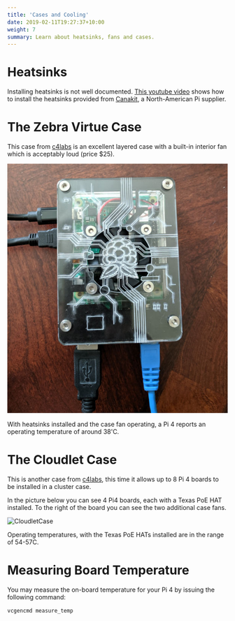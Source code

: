 ```yaml
---
title: 'Cases and Cooling'
date: 2019-02-11T19:27:37+10:00
weight: 7
summary: Learn about heatsinks, fans and cases.
---
```


# Heatsinks
Installing heatsinks is not well documented. [This youtube video](https://www.youtube.com/watch?v=E-4GaAz7XNM) shows how to install the heatsinks provided from [Canakit](https://www.canakit.com/), a North-American Pi supplier.

# The Zebra Virtue Case
This case from [c4labs](https://www.c4labs.com/product/zebra-virtue-fan-case-raspberry-pi-3-b-color-options/) is an excellent layered case with a built-in interior fan which is acceptably loud (price $25).

![ZebraVirtueCase](images/ZebraVirtueCase.jpg)

With heatsinks installed and the case fan operating, a Pi 4 reports an operating temperature of around 38'C.

# The Cloudlet Case
This is another case from [c4labs](https://www.c4labs.com/product/8-slot-stackable-cluster-case-raspberry-pi-3b-and-other-single-board-computers-color-options/), this time it allows up to 8 Pi 4 boards to be installed in a cluster case.

In the picture below you can see 4 Pi4 boards, each with a Texas PoE HAT installed. To the right of the board you can see the two additional case fans.

![CloudletCase](images/c4labscloudletcase.jpg)

Operating temperatures, with the Texas PoE HATs installed are in the range of 54-57C.

# Measuring Board Temperature
You may measure the on-board temperature for your Pi 4 by issuing the following command:
```
vcgencmd measure_temp
```
